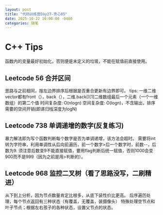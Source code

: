 ```yaml
---
layout: post
title: "代码训练营Day27-贪心05"
date: 2025-10-22 10:00:00 -0400
categories: 随笔
---
```


# C++ Tips
函数内的变量最好初始化，否则便是未定义的垃圾，不能在赋值前直接使用。

## Leetcode 56 合并区间
思路与之前相同，按左边界排序后根据是否重合更新有边界即可。
tips: 一维二维vector都有front（），back（），二维.back()[1]二维数组最后一个元素（一个一维数组）的第二个值
时间复杂度: O(nlogn)
空间复杂度: O(logn)，不含输出，排序需要的空间开销(即递归栈深度为logN)

## Leetcode 738 单调递增的数字(反复练习)
暴力解法即为写个函数判断每个数字是否为单调递增，该方法会超时。
需要将int转为字符串，利用单调性从后向前遍历，前一个数字>后一个数字时，前数--，后数为9.
须注意后数变9不能直接赋值，要用flag判断后统一赋值，否则1000会变900而不是999（因为之前是用>判断的）。

## Leetcode 968 监控二叉树（看了思路没写，二刷精进）
从下到上分析，因为节点数量肯定比根多，从底下装性价比更高。
后序遍历处理，每个节点返回有三种状态（有覆盖，无覆盖，装摄像头）
特殊处理空节点和叶子节点；根据左右孩子的各种状态，设置父节点的状态。




